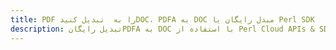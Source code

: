 ---title: PDF را به  تبدیل کنیدDOC، PDFA به DOC مبدل رایگان یا Perl SDKdescription: تبدیل رایگانPDFA به DOC با استفاده از Perl Cloud APIs & SDK همچنین اسناد PDF را در Cloud ایجاد، ویرایش و رندر کنید.---